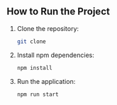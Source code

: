 ## How to Run the Project

1. Clone the repository:
   ```bash
   git clone
    ```
2. Install npm dependencies:
    ```bash
    npm install
    ```
3. Run the application:
    ```bash
    npm run start
    ```
